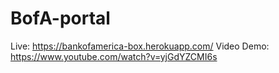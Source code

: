 # BofA-portal

Live: https://bankofamerica-box.herokuapp.com/
Video Demo: https://www.youtube.com/watch?v=yjGdYZCMI6s
